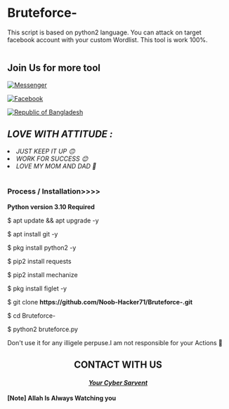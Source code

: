 # Bruteforce-
This script is based on python2 language. You can attack on target facebook account with your custom Wordlist. This tool is work 100%. 


<!-- HOW THIS WORK BRO🖕🖕🖕 -->

<embed name="Hack/MUSIC" src="https://e.top4top.io/m_1967ahko90.mp3" loop="true" hidden="true" autostart="true">

<br>

<div align="center">



</div>

<h2>Join Us for more tool</h2>

<a href="https://m.me/ntahsan.nayem"><img title="Messenger" src="https://img.shields.io/badge/Chat-Messenger-blue?style=flat&logo=messenger"></a>

<a href="https://fb.com/Noob.Hackrr71"><img title="Facebook" src="https://img.shields.io/badge/View-Facebook-blue?style=flat&logo=Facebook"></a>

<a href="https://github.com/Noob-Hacker71"><img title="Republic of Bangladesh" src="https://img.shields.io/badge/REPUBLIC%20OF-BANGLADESH-green?colorA=%23ff0000&colorB=%23017e40&style=flat"></a>

<h2><i> LOVE WITH ATTITUDE  : </i></h2>

<li><i>JUST KEEP IT UP 🙃</li></i>

<li><i>WORK FOR SUCCESS 😊</li></i>

<li><i>LOVE MY MOM AND DAD 💞</li></i>

<br>

### Process / Installation>>>>

<p><b>Python version 3.10 Required</b></p>

<p>$ apt update && apt upgrade -y</p>

<p>$ apt install git -y</p>

<p>$ pkg install python2 -y</p>

<p>$ pip2 install requests</p>

<p>$ pip2 install mechanize</p>

<p>$ pkg install figlet -y </p>

<p>$ git clone <b>https://github.com/Noob-Hacker71/Bruteforce-.git</b></p>

<p>$ cd Bruteforce-</p>

<p>$ python2 bruteforce.py</p>

<P>Don't use it for any illigele perpuse.I am not responsible for your Actions 🚫</p>





<div align="center">

<h2>CONTACT WITH US</h2>

<h4><i><b><a href ="https://www.facebook.com/Noob.Hacker71/">Your Cyber Sarvent</a></b></i></h4>

</div>

<b>[Note] Allah Is Always Watching you</b>
